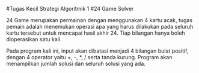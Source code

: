 #Tugas Kecil Strategi Algoritmik 1
#24 Game Solver

24 Game merupakan permainan dengan menggunakan 4 kartu acak, tugas pemain
adalah menemukan operasi apa yang harus dilakukan pada seluruh kartu 
tersebut untuk mencapai hasil akhir 24. Tiap bilangan hanya boleh dioperasikan
satu kali.

Pada program kali ini, input akan dibatasi menjadi 4 bilangan bulat positif, 
dengan 4 operator yaitu +, -, *, / serta tanda kurung. Program akan menampilkan
jumlah solusi dan seluruh solusi yang ada.
